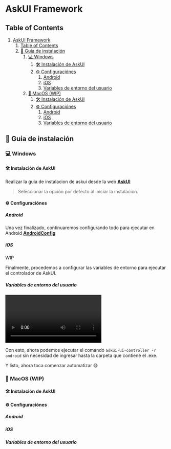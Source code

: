 # AskUI Framework

## Table of Contents

1. [AskUI Framework](#askui-framework)
   1. [Table of Contents](#table-of-contents)
   2. [📓 Guia de instalación](#-guia-de-instalación)
      1. [💻 Windows](#-windows)
         1. [🛠️ Instalación de AskUI](#️-instalación-de-askui)
         2. [⚙️ Configuraciónes](#️-configuraciónes)
            1. [Android](#android)
            2. [iOS](#ios)
            3. [Variables de entorno del usuario](#variables-de-entorno-del-usuario)
      2. [🍎 MacOS (WIP)](#-macos-wip)
         1. [🛠️ Instalación de AskUI](#️-instalación-de-askui-1)
         2. [⚙️ Configuraciónes](#️-configuraciónes-1)
            1. [Android](#android-1)
            2. [iOS](#ios-1)
            3. [Variables de entorno del usuario](#variables-de-entorno-del-usuario-1)

## 📓 Guia de instalación

### 💻 Windows

#### 🛠️ Instalación de AskUI

Realizar la guia de instalacion de askui desde la web **[AskUI](https://docs.askui.com/docs/0.13.1/general/Getting%20Started/Installing%20AskUI/getting-started)**

> Seleccionar la opción por defecto al iniciar la instalacion.

#### ⚙️ Configuraciónes

##### Android

Una vez finalizado, continuaremos configurando todo para ejecutar en Android **[AndroidConfig](https://docs.askui.com/docs/0.13.1/general/Executing%20Automations/mobile-automation#3-set-up-the-adbkeyboard)**

##### iOS

WIP

Finalmente, procedemos a configurar las variables de entorno para ejecutar el controlador de AskUI.

##### Variables de entorno del usuario

<video controls controlsList="nodownload" src="docs/videos/setting-user-environment-variables.mp4" title="Setting User Environment Variables"></video>

Con esto, ahora podemos ejecutar el comando ```askui-ui-controller -r android``` sin necesidad de ingresar hasta la carpeta que contiene el .exe.

Y listo, ahora toca comenzar automatizar 😄

### 🍎 MacOS (WIP)

#### 🛠️ Instalación de AskUI

#### ⚙️ Configuraciónes

##### Android

##### iOS

##### Variables de entorno del usuario
